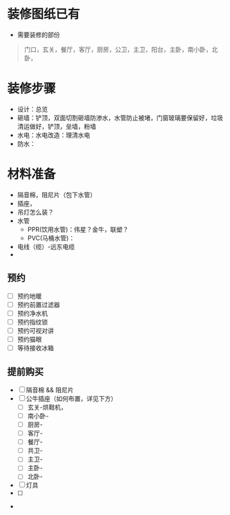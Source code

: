 # 装修图纸已有
- 需要装修的部份  
> 门口，玄关，餐厅，客厅，厨房，公卫，主卫，阳台，主卧，南小卧，北卧，


# 装修步骤
- 设计：总览
- 砸墙：铲顶，双面切割砸墙防渗水，水管防止被堵，门窗玻璃要保留好，垃圾清运做好，铲顶，垒墙，粉墙
- 水电：水电改造：理清水电
- 防水：

# 材料准备
- 隔音棉，阻尼片（包下水管）
- 插座，
- 吊灯怎么装？
- 水管
  - PPR(饮用水管)：伟星？金牛，联塑？
  - PVC(马桶水管)：
- 电线（缆）-远东电缆
- 
## 预约
- [ ] 预约地暖
- [ ] 预约前置过滤器
- [ ] 预约净水机
- [ ] 预约指纹锁
- [ ] 预约可视对讲
- [ ] 预约猫眼
- [ ] 等待接收冰箱
## 提前购买
- [ ] 隔音棉 && 阻尼片
- [ ] 公牛插座（如何布置，详见下方）
  - [ ] 玄关-烘鞋机，
  - [ ] 南小卧-
  - [ ] 厨房-
  - [ ] 客厅-
  - [ ] 餐厅-
  - [ ] 共卫-
  - [ ] 主卫-
  - [ ] 主卧-
  - [ ] 北卧-
- [ ] 灯具
- [ ] 
- 

